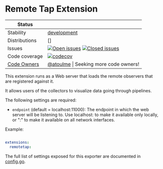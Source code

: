 # Remote Tap Extension

<!-- status autogenerated section -->
| Status        |           |
| ------------- |-----------|
| Stability     | [development]  |
| Distributions | [] |
| Issues        | [![Open issues](https://img.shields.io/github/issues-search/open-telemetry/opentelemetry-collector-contrib?query=is%3Aissue%20is%3Aopen%20label%3Aextension%2Fremotetap%20&label=open&color=orange&logo=opentelemetry)](https://github.com/open-telemetry/opentelemetry-collector-contrib/issues?q=is%3Aopen+is%3Aissue+label%3Aextension%2Fremotetap) [![Closed issues](https://img.shields.io/github/issues-search/open-telemetry/opentelemetry-collector-contrib?query=is%3Aissue%20is%3Aclosed%20label%3Aextension%2Fremotetap%20&label=closed&color=blue&logo=opentelemetry)](https://github.com/open-telemetry/opentelemetry-collector-contrib/issues?q=is%3Aclosed+is%3Aissue+label%3Aextension%2Fremotetap) |
| Code coverage | [![codecov](https://codecov.io/github/open-telemetry/opentelemetry-collector-contrib/graph/main/badge.svg?component=extension_remotetap)](https://app.codecov.io/gh/open-telemetry/opentelemetry-collector-contrib/tree/main/?components%5B0%5D=extension_remotetap&displayType=list) |
| [Code Owners](https://github.com/open-telemetry/opentelemetry-collector-contrib/blob/main/CONTRIBUTING.md#becoming-a-code-owner)    | [@atoulme](https://www.github.com/atoulme) \| Seeking more code owners! |

[development]: https://github.com/open-telemetry/opentelemetry-collector/blob/main/docs/component-stability.md#development
<!-- end autogenerated section -->

This extension runs as a Web server that loads the remote observers that are registered against it.

It allows users of the collectors to visualize data going through pipelines.

The following settings are required:

- `endpoint` (default = localhost:11000): The endpoint in which the web server will
be listening to. Use localhost:<port> to make it available only locally, or
":<port>" to make it available on all network interfaces.

Example:
```yaml

extensions:
  remotetap:
```

The full list of settings exposed for this exporter are documented in [config.go](./config.go).
